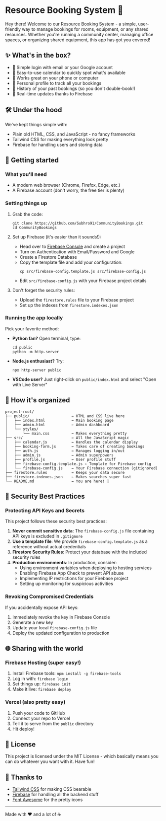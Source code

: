 # Resource Booking System 📅

Hey there! Welcome to our Resource Booking System - a simple, user-friendly way to manage bookings for rooms, equipment, or any shared resources. Whether you're running a community center, managing office spaces, or organizing shared equipment, this app has got you covered!

## ✨ What's in the box?

- 🔐 Simple login with email or your Google account
- 📆 Easy-to-use calendar to quickly spot what's available
- 📱 Works great on your phone or computer
- 👤 Personal profile to track all your bookings
- 📝 History of your past bookings (so you don't double-book!)
- 🔄 Real-time updates thanks to Firebase

## 🛠️ Under the hood

We've kept things simple with:
- Plain old HTML, CSS, and JavaScript - no fancy frameworks
- Tailwind CSS for making everything look pretty
- Firebase for handling users and storing data

## 🚀 Getting started

### What you'll need

- A modern web browser (Chrome, Firefox, Edge, etc.)
- A Firebase account (don't worry, the free tier is plenty)

### Setting things up

1. Grab the code:
   ```
   git clone https://github.com/Subhro91/CommunityBookings.git
   cd CommunityBookings
   ```

2. Set up Firebase (it's easier than it sounds!):
   - Head over to [Firebase Console](https://console.firebase.google.com/) and create a project
   - Turn on Authentication with Email/Password and Google
   - Create a Firestore Database
   - Copy the template file and add your configuration:
     ```
     cp src/firebase-config.template.js src/firebase-config.js
     ```
   - Edit `src/firebase-config.js` with your Firebase project details

3. Don't forget the security rules:
   - Upload the `firestore.rules` file to your Firebase project
   - Set up the indexes from `firestore.indexes.json`

### Running the app locally

Pick your favorite method:

- **Python fan?** Open terminal, type:
  ```
  cd public
  python -m http.server
  ```

- **Node.js enthusiast?** Try:
  ```
  npx http-server public
  ```

- **VSCode user?** Just right-click on `public/index.html` and select "Open with Live Server"

## 📁 How it's organized

```
project-root/
├── public/                   ← HTML and CSS live here
│   ├── index.html            ← Main booking page
│   ├── admin.html            ← Admin dashboard
│   └── styles/               
│       └── main.css          ← Makes everything pretty
├── src/                      ← All the JavaScript magic
│   ├── calendar.js           ← Handles the calendar display
│   ├── booking-form.js       ← Takes care of creating bookings
│   ├── auth.js               ← Manages logging in/out
│   ├── admin.js              ← Admin superpowers
│   ├── profile.js            ← User profile stuff
│   ├── firebase-config.template.js ← Template for Firebase config
│   └── firebase-config.js    ← Your Firebase connection (gitignored)
├── firestore.rules           ← Keeps your data secure
├── firestore.indexes.json    ← Makes searches super fast
└── README.md                 ← You are here! 👋
```

## 🔐 Security Best Practices

### Protecting API Keys and Secrets

This project follows these security best practices:

1. **Never commit sensitive data**: The `firebase-config.js` file containing API keys is excluded in `.gitignore`
2. **Use a template file**: We provide `firebase-config.template.js` as a reference without actual credentials
3. **Firestore Security Rules**: Protect your database with the included security rules
4. **Production environments**: In production, consider:
   - Using environment variables when deploying to hosting services
   - Enabling Firebase App Check to prevent API abuse
   - Implementing IP restrictions for your Firebase project
   - Setting up monitoring for suspicious activities

### Revoking Compromised Credentials

If you accidentally expose API keys:
1. Immediately revoke the key in Firebase Console
2. Generate a new key
3. Update your local `firebase-config.js` file
4. Deploy the updated configuration to production

## 🌐 Sharing with the world

### Firebase Hosting (super easy!)

1. Install Firebase tools: `npm install -g firebase-tools`
2. Log in with: `firebase login`
3. Set things up: `firebase init`
4. Make it live: `firebase deploy`

### Vercel (also pretty easy)

1. Push your code to GitHub
2. Connect your repo to Vercel
3. Tell it to serve from the `public` directory
4. Hit deploy!

## 📝 License

This project is licensed under the MIT License - which basically means you can do whatever you want with it. Have fun!

## 👏 Thanks to

- [Tailwind CSS](https://tailwindcss.com/) for making CSS bearable
- [Firebase](https://firebase.google.com/) for handling all the backend stuff
- [Font Awesome](https://fontawesome.com/) for the pretty icons

---

Made with ❤️ and a lot of ☕ 